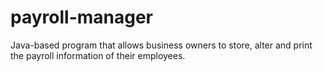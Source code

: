 # payroll-manager
Java-based program that allows business owners to store, alter and print the payroll information of their employees.
